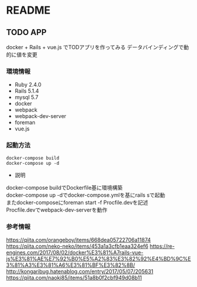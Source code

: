 # README

## TODO APP
docker + Rails + vue.js でTODアプリを作ってみる
データバインディングで動的に値を変更

### 環境情報
* Ruby 2.4.0
* Rails 5.1.4
* mysql 5.7
* docker
* webpack
* webpack-dev-server
* foreman
* vue.js

### 起動方法
```
docker-compose build
docker-compose up -d
```

* 説明

docker-compose buildでDockerfile基に環境構築<br>
docker-compose up -dでdocker-compose.ymlを基にrails sで起動<br>
またdocker-composeにforeman start -f Procfile.devを記述<br>
Procfile.devでwebpack-dev-serverを動作


### 参考情報
https://qiita.com/orangeboy/items/668dea05722706a11874
https://qiita.com/neko-neko/items/453a1a3cfb1eaa324ef6
https://re-engines.com/2017/08/02/docker%E3%81%A7rails-vue-js%E3%81%AE%E7%92%B0%E5%A2%83%E3%82%92%E4%BD%9C%E3%81%A3%E3%81%A6%E3%81%BF%E3%82%8B/
http://kongaribug.hatenablog.com/entry/2017/05/07/205631
https://qiita.com/naoki85/items/51a8b0f2cbf949d08b11
